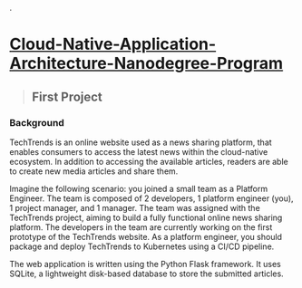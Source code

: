 .

# [Cloud-Native-Application-Architecture-Nanodegree-Program](https://classroom.udacity.com/nanodegrees/nd064/dashboard/overview)



> ## First Project 


### Background

TechTrends is an online website used as a news sharing platform, that enables consumers to access the latest news within the cloud-native ecosystem. In addition to accessing the available articles, readers are able to create new media articles and share them.

Imagine the following scenario: you joined a small team as a Platform Engineer. The team is composed of 2 developers, 1 platform engineer (you), 1 project manager, and 1 manager. The team was assigned with the TechTrends project, aiming to build a fully functional online news sharing platform. The developers in the team are currently working on the first prototype of the TechTrends website. As a platform engineer, you should package and deploy TechTrends to Kubernetes using a CI/CD pipeline.

The web application is written using the Python Flask framework. It uses SQLite, a lightweight disk-based database to store the submitted articles.


